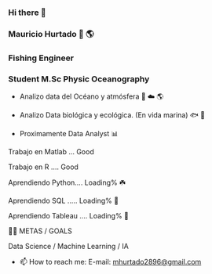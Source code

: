 ### Hi there 👋

### Mauricio Hurtado :ocean: :earth_americas:

### Fishing Engineer
### Student M.Sc Physic Oceanography

- Analizo data del Océano y atmósfera :ocean: :cloud: :earth_americas:

- Analizo Data biológica y ecológica. (En vida marina)  :fish: :shark:

- Proximamente Data Analyst  :bar_chart:


Trabajo en Matlab ... Good

Trabajo en R .... Good

Aprendiendo Python.... Loading% :shamrock:

Aprendiendo SQL ..... Loading% :seedling:

Aprendiendo Tableau .... Loading% :seedling:

:climbing_man: METAS / GOALS

Data Science / Machine Learning / IA


- 📫 How to reach me:
E-mail: mhurtado2896@gmail.com 
